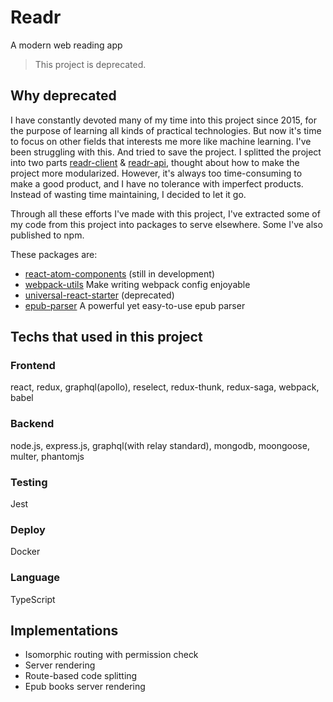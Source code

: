 # Readr

A modern web reading app

> This project is deprecated.

## Why deprecated

I have constantly devoted many of my time into this project since 2015, for the purpose of learning all kinds of practical technologies. But now it's time to focus on other fields that interests me more like machine learning. I've been struggling with this. And tried to save the project. I splitted the project into two parts [readr-client](https://github.com/gaoxiaoliangz/readr-client) & [readr-api](https://github.com/gaoxiaoliangz/readr-api), thought about how to make the project more modularized. However, it's always too time-consuming to make a good product, and I have no tolerance with imperfect products. Instead of wasting time maintaining, I decided to let it go.

Through all these efforts I've made with this project, I've extracted some of my code from this project into packages to serve elsewhere. Some I've also published to npm.

These packages are:

- [react-atom-components](https://github.com/gaoxiaoliangz/react-atom-components) (still in development)
- [webpack-utils](https://github.com/gaoxiaoliangz/webpack-utils) Make writing webpack config enjoyable
- [universal-react-starter](https://github.com/gaoxiaoliangz/universal-react-starter) (deprecated)
- [epub-parser](https://github.com/gaoxiaoliangz/epub-parser) A powerful yet easy-to-use epub parser


## Techs that used in this project

### Frontend

react, redux, graphql(apollo), reselect, redux-thunk, redux-saga, webpack, babel

### Backend

node.js, express.js, graphql(with relay standard), mongodb, moongoose, multer, phantomjs

### Testing

Jest

### Deploy

Docker

### Language

TypeScript

## Implementations

* Isomorphic routing with permission check
* Server rendering
* Route-based code splitting
* Epub books server rendering
